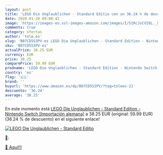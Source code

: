 ```yaml
---
layout: post
title: 'LEGO Die Unglaublichen - Standard Editio con un 36.24 % de descuento'
date: 2020-01-20 09:08:42
image: 'https://images-eu.ssl-images-amazon.com/images/I/51RcJsCVI8L._SL400_.jpg'
comments: true
category: ofertas
author: 'tole.es'
slug: 'B07CD5S3PV-es LEGO Die Unglaublichen - Standard Edition - Nintendo...'
sku: 'B07CD5S3PV-es'
actualPrice: 38.25 EUR
currency: EUR
price: 38.25
comparePrice: 59.99 EUR
prodname: 'LEGO Die Unglaublichen - Standard Edition - Nintendo Switch [Importación alemana]'
country: 'es'
flag: '🇪🇸'
brand: ''
buyurl: 'https://www.amazon.es/dp/B07CD5S3PV/?tag=tolees-21'
descuento: '36.24'
average: '38.25'
---
```


En este momento está [LEGO Die Unglaublichen - Standard Edition - Nintendo Switch [Importación alemana]](https://www.amazon.es/dp/B07CD5S3PV/?tag=tolees-21) a 38.25 EUR (original: 59.99 EUR) (36.24 %  de descuento) en el siguiente enlace!

[![LEGO Die Unglaublichen - Standard Editio](https://images-eu.ssl-images-amazon.com/images/I/51RcJsCVI8L._SL400_.jpg)](https://www.amazon.es/dp/B07CD5S3PV/?tag=tolees-21)

🔎:


[🛒 Aquí!!!](https://www.amazon.es/dp/B07CD5S3PV/?tag=tolees-21)
